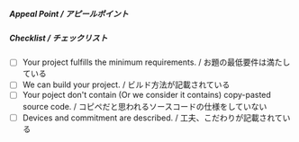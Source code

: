 <!--
Thank you for your pull request! Before you submit, make sure to review the requirements below.

プルリクエストありがとうございます！下記の要件を確認してください。
-->

##### Appeal Point / アピールポイント

<!--
Write down things you have devised or put effort on.

工夫した点・こだわったポイントがあればこちらでアピールしてください。
-->

##### Checklist / チェックリスト

<!--
Read the checklist below and mark appropriate one(s) as checked.

確認できたら[ ]を[x]に変更ください。
-->

- [ ] Your project fulfills the minimum requirements. / お題の最低要件は満たしている
- [ ] We can build your project. / ビルド方法が記載されている
- [ ] Your poject don't contain (Or we consider it contains) copy-pasted source code. / コピペだと思われるソースコードの仕様をしていない
- [ ] Devices and commitment are described. / 工夫、こだわりが記載されている

<!--
You can submit this pull request even if it is incomplete, but please note that it will not be eligible for evaluation.

未完成のソースコードも提出可能です。未完成のソースコードは、表彰の対象にはなりませんのでご注意ください。
-->
